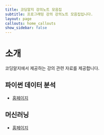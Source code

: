 ```yaml
---
title: 코딩알지 강의노트 모음집
subtitle: 프로그래밍 강의 강의노트 모음집입니다.
layout: page
callouts: home_callouts
show_sidebar: false
---
```


# 소개

코딩알지에서 제공하는 강의 관련 자료를 제공합니다.

## 파이썬 데이터 분석

* [홈페이지](https://codingalzi.github.io/python-data-analysis/)

## 머신러닝

* [홈페이지](http://formal.hknu.ac.kr/handson-ml2/)
